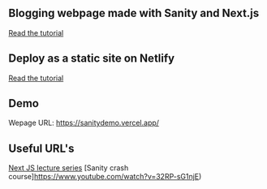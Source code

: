 ## Blogging webpage made with Sanity and Next.js

[Read the tutorial](https://www.sanity.io/blog/build-your-own-blog-with-sanity-and-next-js?utm_source=github&github_campaing=rbt)

## Deploy as a static site on Netlify

[Read the tutorial](https://www.sanity.io/blog/tutorial-host-your-sanity-based-next-js-project-on-netlify?utm_source=github&utm_campaign=netlifyexport)

## Demo

Wepage URL: https://sanitydemo.vercel.app/

## Useful URL's

[Next JS lecture series](https://www.youtube.com/playlist?list=PLC3y8-rFHvwgC9mj0qv972IO5DmD-H0ZH)
[Sanity crash course]https://www.youtube.com/watch?v=32RP-sG1njE)
